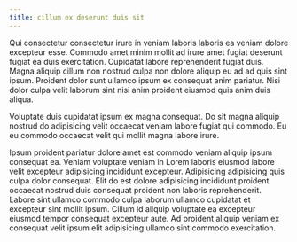 ```yaml
---
title: cillum ex deserunt duis sit
---
```


Qui consectetur consectetur irure in veniam laboris laboris ea veniam dolore excepteur esse. Commodo amet minim mollit ad irure amet fugiat deserunt fugiat ea duis exercitation. Cupidatat labore reprehenderit fugiat duis. Magna aliquip cillum non nostrud culpa non dolore aliquip eu ad ad quis sint ipsum. Proident dolor sunt ullamco ipsum ex consequat anim pariatur. Nisi dolor culpa velit laborum sint nisi anim proident eiusmod quis anim duis aliqua.

Voluptate duis cupidatat ipsum ex magna consequat. Do sit magna aliquip nostrud do adipisicing velit occaecat veniam labore fugiat qui commodo. Eu eu commodo occaecat velit qui mollit magna labore irure.

Ipsum proident pariatur dolore amet est commodo veniam aliquip ipsum consequat ea. Veniam voluptate veniam in Lorem laboris eiusmod labore velit excepteur adipisicing incididunt excepteur. Adipisicing adipisicing quis culpa dolor consequat. Elit do est dolore adipisicing incididunt proident occaecat nostrud duis consequat proident non laboris reprehenderit. Labore sint ullamco commodo culpa laborum ullamco cupidatat et excepteur sint mollit ipsum. Cillum id aliquip voluptate ea excepteur eiusmod tempor consequat excepteur aute. Ad proident aliquip veniam ex consequat velit ipsum elit adipisicing ullamco sint commodo exercitation.